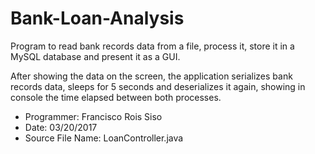 # Bank-Loan-Analysis
Program to read bank records data from a file, process it, store it in a MySQL database and present it as a GUI.

 After showing the data on the screen, the application serializes bank records data, sleeps for 5 seconds and deserializes 
 it again, showing in console the time elapsed between both processes. 
 
 - Programmer: Francisco Rois Siso
 - Date: 03/20/2017
 - Source File Name: LoanController.java
